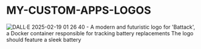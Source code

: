 # MY-CUSTOM-APPS-LOGOS


![DALL·E 2025-02-19 01 26 40 - A modern and futuristic logo for 'Battack', a Docker container responsible for tracking battery replacements  The logo should feature a sleek battery ](https://github.com/user-attachments/assets/fc84a2a1-b36f-4814-8616-87fb9c7cc111)
